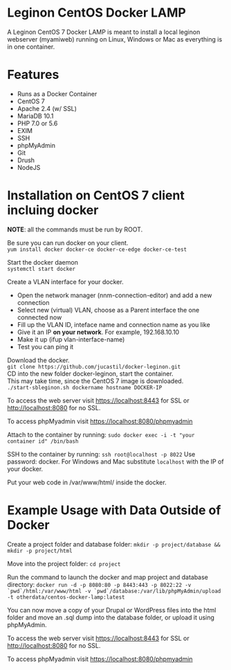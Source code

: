 # Leginon CentOS Docker LAMP
A Leginon CentOS 7 Docker LAMP is meant to install a local leginon webserver (myamiweb) running on Linux, Windows or Mac as everything is in one container.

# Features
- Runs as a Docker Container
- CentOS 7
- Apache 2.4 (w/ SSL)
- MariaDB 10.1
- PHP 7.0 or 5.6
- EXIM
- SSH
- phpMyAdmin
- Git
- Drush
- NodeJS

# Installation on CentOS 7 client incluing docker

**NOTE**: all the commands must be run by ROOT.   

Be sure you can run docker on your client.  
``yum install docker docker-ce docker-ce-edge docker-ce-test``  

Start the docker daemon  
``systemctl start docker`` 
 
Create a VLAN interface for your docker.  
- Open the network manager (nnm-connection-editor) and add a new connection    
- Select new (virtual) VLAN, choose as a Parent interface the one connected now  
- Fill up the VLAN ID, inteface name and connection name as you like  
- Give it an IP **on your network**. For example, 192.168.10.10      
- Make it up (ifup vlan-interface-name)  
- Test you can ping it  

Download the docker.     
``git clone https://github.com/jucastil/docker-leginon.git``  
CD into the new folder docker-leginon, start the container.  
This may take time, since the CentOS 7 image is downloaded.  
``./start-sbleginon.sh dockername hostname DOCKER-IP``  

To access the web server visit [https://localhost:8443](https://localhost:8443) for SSL or [http://localhost:8080](http://localhost:8080) for no SSL.

To access phpMyadmin visit [https://localhost:8080/phpmyadmin](https://localhost:8080/phpmyadmin)

Attach to the container by running:
`sudo docker exec -i -t "your container id" /bin/bash`

SSH to the container by running:
`ssh root@localhost -p 8022` Use password: docker. For Windows and Mac substitute `localhost` with the IP of your docker.

Put your web code in /var/www/html/ inside the docker.

# Example Usage with Data Outside of Docker

Create a project folder and database folder:
`mkdir -p project/database && mkdir -p project/html`

Move into the project folder:
`cd project`

Run the command to launch the docker and map project and database directory:
``docker run -d -p 8080:80 -p 8443:443 -p 8022:22 -v `pwd`/html:/var/www/html -v `pwd`/database:/var/lib/phpMyAdmin/upload -t otherdata/centos-docker-lamp:latest``

You can now move a copy of your Drupal or WordPress files into the html folder and move an .sql dump into the database folder, or upload it using phpMyAdmin. 

To access the web server visit [https://localhost:8443](https://localhost:8443) for SSL or [http://localhost:8080](http://localhost:8080) for no SSL.

To access phpMyadmin visit [https://localhost:8080/phpmyadmin](https://localhost:8080/phpmyadmin)
